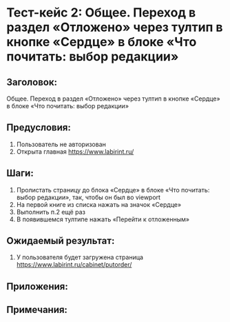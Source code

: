 # Тест-кейс 2: Общее. Переход в раздел «Отложено» через тултип в кнопке «Сердце» в блоке «Что почитать: выбор редакции»

## Заголовок:
Общее. Переход в раздел «Отложено» через тултип в кнопке «Сердце» в блоке «Что почитать: выбор редакции»

## Предусловия:
1. Пользователь не авторизован
2. Открыта главная https://www.labirint.ru/

## Шаги:
1. Пролистать страницу до блока «Сердце» в блоке «Что почитать: выбор редакции», так, чтобы он был во viewport
2. На первой книге из списка нажать на значок «Сердце»
3. Выполнить п.2 ещё раз
4. В появившемся тултипе нажать «Перейти к отложенным»

## Ожидаемый результат:
1. У пользователя будет загружена страница https://www.labirint.ru/cabinet/putorder/

## Приложения:
## Примечания: